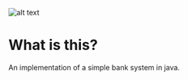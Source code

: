 ![alt text](https://github.com/alaeimo/Broject_Boost/blob/master/demo.jpg)

# What is this?

An implementation of a simple bank system in java.
